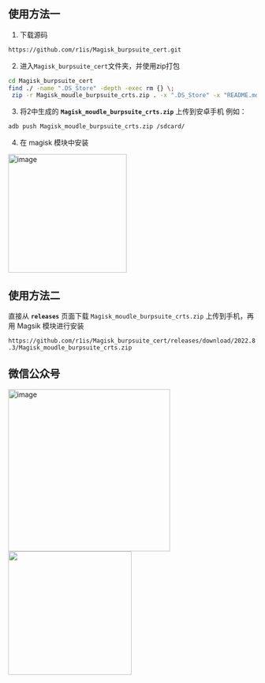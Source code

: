 ## 使用方法一

1. 下载源码
```bash
https://github.com/r1is/Magisk_burpsuite_cert.git
```
2. 进入`Magisk_burpsuite_cert`文件夹，并使用zip打包
```bash
cd Magisk_burpsuite_cert
find ./ -name ".DS_Store" -depth -exec rm {} \;
 zip -r Magisk_moudle_burpsuite_crts.zip . -x ".DS_Store" -x "README.md" -x ".gitignore"
```
3. 将2中生成的 **`Magisk_moudle_burpsuite_crts.zip`** 上传到安卓手机
例如：
```bash
adb push Magisk_moudle_burpsuite_crts.zip /sdcard/
```
4. 在 magisk 模块中安装
<img width="240" alt="image" src="https://user-images.githubusercontent.com/21257485/214491097-96b7d95f-7f7c-447f-85ee-b6e646163f78.png">

## 使用方法二
直接从 **`releases`** 页面下载 `Magisk_moudle_burpsuite_crts.zip`
上传到手机，再用 Magsik 模块进行安装 
  
  
`https://github.com/r1is/Magisk_burpsuite_cert/releases/download/2022.8.3/Magisk_moudle_burpsuite_crts.zip`


## 微信公众号
<img width="328" alt="image" src="https://user-images.githubusercontent.com/21257485/211754137-a016af45-6725-46d1-b198-85eaac2b8a48.png"><img src="https://user-images.githubusercontent.com/21257485/211754284-829f1a24-c23b-46ff-a3f8-70fc81c409d6.png" width="250">

